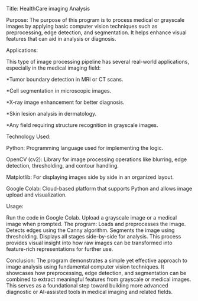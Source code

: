 Title: HealthCare imaging Analysis

Purpose: The purpose of this program is to process medical or grayscale images by applying basic computer vision techniques such as preprocessing, edge detection, and segmentation. It helps enhance visual features that can aid in analysis or diagnosis.

Applications:

This type of image processing pipeline has several real-world applications, especially in the medical imaging field:

*Tumor boundary detection in MRI or CT scans.

*Cell segmentation in microscopic images.

*X-ray image enhancement for better diagnosis.

*Skin lesion analysis in dermatology.

*Any field requiring structure recognition in grayscale images.

Technology Used:

Python: Programming language used for implementing the logic.

OpenCV (cv2): Library for image processing operations like blurring, edge detection, thresholding, and contour handling.

Matplotlib: For displaying images side by side in an organized layout.

Google Colab: Cloud-based platform that supports Python and allows image upload and visualization.

Usage:

Run the code in Google Colab.
Upload a grayscale image or a medical image when prompted.
The program:
Loads and preprocesses the image. Detects edges using the Canny algorithm. Segments the image using thresholding. Displays all stages side-by-side for analysis. This process provides visual insight into how raw images can be transformed into feature-rich representations for further use.

Conclusion: The program demonstrates a simple yet effective approach to image analysis using fundamental computer vision techniques. It showcases how preprocessing, edge detection, and segmentation can be combined to extract meaningful features from grayscale or medical images. This serves as a foundational step toward building more advanced diagnostic or AI-assisted tools in medical imaging and related fields.
